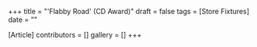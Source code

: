 +++
title = "'Flabby Road' (CD Award)"
draft = false
tags = [Store Fixtures]
date = ""

[Article]
contributors = []
gallery = []
+++